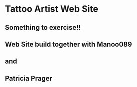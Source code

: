 # Tattoo Artist Web Site

## Something to exercise!!

## Web Site build together with Manoo089 
## and 	
## Patricia Prager
